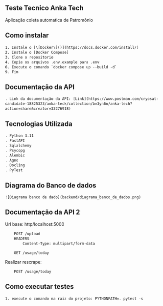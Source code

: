 ## Teste Tecnico Anka Tech

Aplicação coleta automatica de Patromônio

## Como instalar

    1. Instale o [\[Docker\]()](https://docs.docker.com/install/)
    2. Instale o [Docker Compose]
    3. Clone o repositorio
    4. Copie os arquivos .env.example para .env
    6. Execute o comando `docker compose up --build -d`
    9. Fim

## Documentação da API

    . Link da documentação da API: [Link](https://www.postman.com/cryosat-candidate-18825323/anka-teck/collection/bv3yn6n/anka-tech?action=share&creator=33276918)

## Tecnologias Utilizada

    . Python 3.11
    . FastAPI
    . Sqlalchemy
    . Psycopg
    . Alembic
    . Agno
    . Docling
    . PyTest

## Diagrama do Banco de dados

    ![Diagrama banco de dado](backend/diagrama_banco_de_dados.png)

## Documentação da API 2

Url base: http/localhost:5000

```http
    POST /upload
    HEADERS
        Content-Type: multipart/form-data
```

```http
    GET /usage/today
```

Realizar rescrape:

```http
    POST /usage/today
```

## Como executar testes

    1. execute o comando na raiz do projeto: PYTHONPATH=. pytest -s
